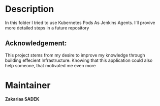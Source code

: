 # Description

In this folder I tried to use Kubernetes Pods As Jenkins Agents.
I'll provive more detailed steps in a future repository


## Acknowledgement:

This project stems from my desire to improve my knowledge through building effecient Infrastructure. 
Knowing that this application could also help someone, that motivated me even more 

# Maintainer
**Zakariaa SADEK**
